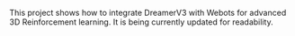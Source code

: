 This project shows how to integrate DreamerV3 with Webots for advanced 3D Reinforcement learning.
It is being currently updated for readability. 
